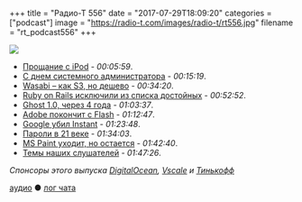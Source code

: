 +++
title = "Радио-Т 556"
date = "2017-07-29T18:09:20"
categories = ["podcast"]
image = "https://radio-t.com/images/radio-t/rt556.jpg"
filename = "rt_podcast556"
+++

![](https://radio-t.com/images/radio-t/rt556.jpg)

- [Прощание с iPod](https://www.wired.com/story/goodbye-ipod-and-thanks-for-all-the-tunes/) - *00:05:59*.
- [С днем системного администратора](https://habrahabr.ru/post/334318/) - *00:15:19*.
- [Wasabi – как S3, но дешево](https://wasabi.com/product/) - *00:34:20*.
- [Ruby on Rails исключили из списка достойных](https://thenextweb.com/dd/2017/07/26/ruby-rails-major-coding-bootcamp-ditches-due-waning-interest/) - *00:52:52*.
- [Ghost 1.0, через 4 года](https://blog.ghost.org/1-0/) - *01:03:37*.
- [Adobe покончит с Flash](https://blogs.adobe.com/conversations/2017/07/adobe-flash-update.html) - *01:12:47*.
- [Google убил Instant](https://thenextweb.com/google/2017/07/26/google-just-killed-off-one-biggest-features-wont-even-notice/) - *01:23:48*.
- [Пароли в 21 веке](https://www.troyhunt.com/passwords-evolved-authentication-guidance-for-the-modern-era/) - *01:34:03*.
- [MS Paint уходит, но остается](https://blogs.windows.com/windowsexperience/2017/07/24/ms-paint-stay/) - *01:42:40*.
- [Темы наших слушателей](https://radio-t.com/p/2017/07/26/prep-556/) - *01:47:26*.

*Спонсоры этого выпуска [DigitalOcean](https://www.digitalocean.com), [Vscale](http://bit.ly/radio-t_vscale) и [Тинькофф](http://bit.ly/tinkoff-rt2)*

[аудио](http://cdn.radio-t.com/rt_podcast556.mp3) ● [лог чата](http://chat.radio-t.com/logs/radio-t-556.html)
<audio src="http://cdn.radio-t.com/rt_podcast556.mp3" preload="none"></audio>

